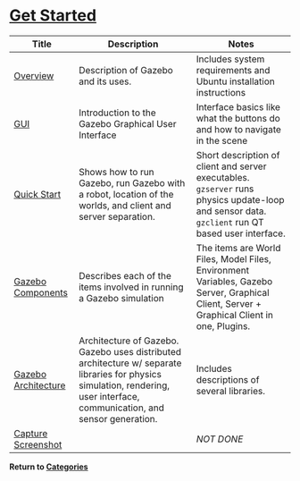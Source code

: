 # [Get Started][1]

|Title|Description|Notes|
|----|----|----|
|[Overview][6]|Description of Gazebo and its uses.|Includes system requirements and Ubuntu installation instructions|
|[GUI][7]|Introduction to the Gazebo Graphical User Interface|Interface basics like what the buttons do and how to navigate in the scene|
|[Quick Start][2]|Shows how to run Gazebo, run Gazebo with a robot, location of the worlds, and client and server separation.|Short description of client and server executables.  `gzserver` runs physics update-loop and sensor data.  `gzclient` run QT based user interface.|
|[Gazebo Components][3]|Describes each of the items involved in running a Gazebo simulation|The items are World Files, Model Files, Environment Variables, Gazebo Server, Graphical Client, Server + Graphical Client in one, Plugins.|
|[Gazebo Architecture][4]|Architecture of Gazebo. Gazebo uses distributed architecture w/ separate libraries for physics simulation, rendering, user interface, communication, and sensor generation.|Includes descriptions of several libraries.|
|[Capture Screenshot][5]||*NOT DONE*|

**Return to [Categories][8]**

[1]: http://gazebosim.org/tutorials?tut=quick_start&cat=get_started
[2]: ../gazebo_notes/quick_start.md
[3]: ../gazebo_notes/components.md
[4]: ../gazebo_notes/architecture.md
[5]: ../gazebo_notes/screenshot.md
[6]: http://gazebosim.org/tutorials?cat=guided_b&tut=guided_b1
[7]: http://gazebosim.org/tutorials?cat=guided_b&tut=guided_b2
[8]: ../gazebo_notes.md 
